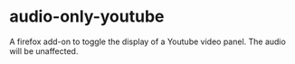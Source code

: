 # audio-only-youtube

A firefox add-on to toggle the display of a Youtube video panel. The audio will be unaffected.